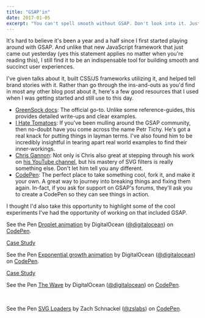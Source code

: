 ```yaml
---
title: "GSAP'in"
date: 2017-01-05
excerpt: "You can't spell smooth without GSAP. Don't look into it. Just trust me."
---
```


It's hard to believe it's been a year and a half since I first started playing around with GSAP. And unlike that new JavaScript framework that just came out yesterday (yes this statement applies no matter when you're reading this), I still find it to be an indispensable tool for building smooth and succinct user experiences.

I've given talks about it, built CSS/JS frameworks utilizing it, and helped tell brand stories with it. Rather than go through the ins-and-outs as you'd find in most any other blog post about it, here's a few good resources that I used when I was getting started and still use to this day.

* [GreenSock docs](https://greensock.com/docs/#/): The official go-to. Unlike some reference-guides, this provides detailed write-ups and clear examples.
* [I Hate Tomatoes](https://ihatetomatoes.net/greensock-cheat-sheet/): If you've been mulling around the GSAP community, then no-doubt have you come across the name Petr Tichy. He's got a real knack for putting things in layman terms. I've also found him to be incredibly insightful in tearing apart real world examples to find their inner-workings.
* [Chris Gannon](https://gannon.tv): Not only is Chris also great at stepping through his work on [his YouTube channel](https://www.youtube.com/user/framespark), but his mastery of SVG filters is really something else. Don't let him tell you any different.
* [CodePen](http://codepen.io/search/pens?q=GSAP&limit=all&type=type-pens): The perfect place to take something cool, fork it, and make it your own. A great way to journey into breaking things and fixing them again. In-fact, if you ask for support on GSAP's forums, they'll ask you to create a CodePen so they can see things in action.

I thought I'd also take this opportunity to highlight some of the cool experiments I've had the opportunity of working on that included GSAP.

<p data-height="600" data-theme-id="23494" data-slug-hash="oLzJmR" data-default-tab="result" data-user="digitalocean" data-embed-version="2" data-pen-title="Droplet animation" data-preview="true" class="codepen">See the Pen <a href="http://codepen.io/team/digitalocean/pen/oLzJmR/">Droplet animation</a> by DigitalOcean (<a href="http://codepen.io/digitalocean">@digitalocean</a>) on <a href="http://codepen.io">CodePen</a>.</p>

<div class="u-textCenter u-mt--regular u-mb--xlarge">
  <a href="/articles/round-n-round/" class="Button Button--primary">Case Study</a>
</div>

<p data-height="400" data-theme-id="23494" data-slug-hash="BzWapm" data-default-tab="result" data-user="digitalocean" data-embed-version="2" data-pen-title="Exponential growth animation" data-preview="true" class="codepen">See the Pen <a href="http://codepen.io/team/digitalocean/pen/BzWapm/">Exponential growth animation</a> by DigitalOcean (<a href="http://codepen.io/digitalocean">@digitalocean</a>) on <a href="http://codepen.io">CodePen</a>.</p>

<div class="u-textCenter u-mt--regular u-mb--xlarge">
  <a href="/articles/onward-and-upward/" class="Button Button--primary">Case Study</a>
</div>

<p data-height="700" data-theme-id="23494" data-slug-hash="Wxmpjb" data-default-tab="result" data-user="digitalocean" data-embed-version="2" data-pen-title="The Wave" data-preview="true" class="codepen">See the Pen <a href="http://codepen.io/team/digitalocean/pen/Wxmpjb/">The Wave</a> by DigitalOcean (<a href="http://codepen.io/digitalocean">@digitalocean</a>) on <a href="http://codepen.io">CodePen</a>.</p>

<br>

<p data-height="650" data-theme-id="23494" data-slug-hash="YwygoQ" data-default-tab="result" data-user="zslabs" data-embed-version="2" data-pen-title="SVG Loaders" data-preview="true" class="codepen">See the Pen <a href="http://codepen.io/zslabs/pen/YwygoQ/">SVG Loaders</a> by Zach Schnackel (<a href="http://codepen.io/zslabs">@zslabs</a>) on <a href="http://codepen.io">CodePen</a>.</p>

<script async src="https://production-assets.codepen.io/assets/embed/ei.js"></script>
